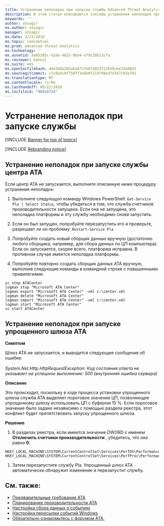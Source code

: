 ```yaml
---
title: Устранение неполадок при запуске службы Advanced Threat Analytics
description: В этой статье описываются способы устранения неполадок при запуске службы ATA
keywords: ''
author: shsagir
ms.author: shsagir
manager: shsagir
ms.date: 3/21/2018
ms.topic: conceptual
ms.prod: advanced-threat-analytics
ms.technology: ''
ms.assetid: 5a65285c-d1de-4025-9bb4-ef9c20b13cfa
ms.reviewer: bennyl
ms.suite: ems
ms.openlocfilehash: d4e5dda205aba4737e074853f22659c6e74a98d5
ms.sourcegitcommit: c7c0a4c9f7507f3e8e0f219798ed7d347c03e792
ms.translationtype: MT
ms.contentlocale: ru-RU
ms.lasthandoff: 09/22/2020
ms.locfileid: "90910728"
---
```

# <a name="troubleshooting-service-startup"></a>Устранение неполадок при запуске службы

[!INCLUDE [Banner for top of topics](includes/banner.md)]

[!INCLUDE [Rebranding notice](includes/rebranding.md)]

## <a name="troubleshooting-ata-center-service-startup"></a>Устранение неполадок при запуске службы центра ATA

Если центр ATA не запускается, выполните описанную ниже процедуру устранения неполадок:

1. Выполните следующую команду Windows PowerShell: `Get-Service Pla | Select Status`,
   чтобы убедиться в том, что служба счетчиков производительности запущена. Если она не запущена, это неполадка платформы и эту службу необходимо снова запустить.
1. Если он был запущен, попробуйте перезапустить его и проверьте, разрешает ли он проблему:  `Restart-Service Pla`
1. Попробуйте создать новый сборщик данных вручную (достаточно любого сборщика, например, для сбора данных по ЦП компьютера).
Если он запускается, скорее всего, платформа исправна. В противном случае имеется неполадка платформы.

1. Попробуйте повторно создать сборщик данных ATA вручную, выполнив следующие команды в командной строке с повышенными привилегиями:

```dos
sc stop ATACenter
logman stop "Microsoft ATA Center"
logman export "Microsoft ATA Center" -xml c:\center.xml
logman delete "Microsoft ATA Center"
logman import "Microsoft ATA Center" -xml c:\center.xml
logman start "Microsoft ATA Center"
sc start ATACenter
```

## <a name="troubleshooting-ata-lightweight-gateway-startup"></a>Устранение неполадок при запуске упрощенного шлюза ATA

**Симптом**

Шлюз ATA не запускается, и выводится следующее сообщение об ошибке:<br></br>
*System.Net.Http.HttpRequestException: Код состояния ответа не указывает на успешное выполнение: 500 (внутренняя ошибка сервера)*

**Описание**

Это происходит, поскольку в ходе процесса установки упрощенного шлюза служба ATA выделяет пороговое значение ЦП, позволяющее упрощенному шлюзу использовать ЦП с буфером 15 %. Если пороговое значение было задано независимо с помощью раздела реестра, этот конфликт будет препятствовать запуску упрощенного шлюза. 

**Решение**

1. В разделах реестра, если имеется значение DWORD с именем **Отключить счетчики производительности** , убедитесь, что оно равно **0**.

```
HKEY_LOCAL_MACHINE\SYSTEM\CurrentControlSet\Services\PerfOS\Performance\
HKEY_LOCAL_MACHINE\SYSTEM\CurrentControlSet\Services\PerfProc\Performance
```

1. Затем перезапустите службу Pla. Упрощенный шлюз ATA автоматически обнаружит изменение и перезапустит службу.

## <a name="see-also"></a>См. также:

- [Предварительные требования ATA](ata-prerequisites.md)
- [Планирование производительности ATA](ata-capacity-planning.md)
- [Настройка сбора данных о событиях](configure-event-collection.md)
- [Настройка пересылки событий Windows](configure-event-collection.md)
- [Обязательно ознакомьтесь с форумом ATA.](https://social.technet.microsoft.com/Forums/security/home?forum=mata)
